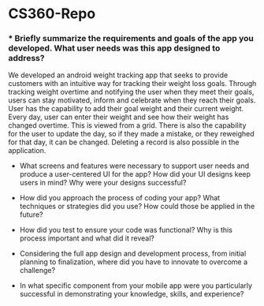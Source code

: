 # CS360-Repo

### * Briefly summarize the requirements and goals of the app you developed. What user needs was this app designed to address?
  
  We developed an android weight tracking app that seeks to provide customers with an intuitive way for tracking their weight loss goals. Through tracking weight overtime and notifying the user when they meet their goals, users can stay motivated, inform and celebrate when they reach their goals. User has the capability to add their goal weight and their current weight. Every day, user can enter their weight and see how their weight has changed overtime. This is viewed from a grid. There is also the capability for the user to update the day, so if they made a mistake, or they reweighed for that day, it can be changed. Deleting a record is also possible in the application.
  
* What screens and features were necessary to support user needs and produce a user-centered UI for the app? How did your UI designs keep users in mind? Why were your designs successful?
  
* How did you approach the process of coding your app? What techniques or strategies did you use? How could those be applied in the future?
* How did you test to ensure your code was functional? Why is this process important and what did it reveal?
* Considering the full app design and development process, from initial planning to finalization, where did you have to innovate to overcome a challenge?
* In what specific component from your mobile app were you particularly successful in demonstrating your knowledge, skills, and experience?

